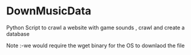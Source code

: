 # DownMusicData
Python Script to crawl a website with game sounds , crawl and create a database

Note :-we would require the wget binary for the OS to downlaod the file
